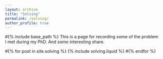```yaml
---
layout: archive
title: "Solving"
permalink: /solving/
author_profile: true
---
```


#{% include base_path %}
This is a page for recording some of the problem I met during my PhD.
And some interesting share.

#{% for post in site.solving %}
{% include solving.liquid %}
#{% endfor %}

